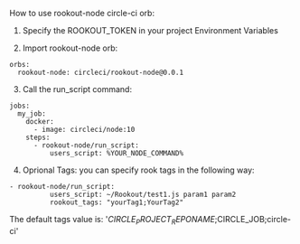How to use rookout-node circle-ci orb:

1. Specify the ROOKOUT_TOKEN in your project Environment Variables

2. Import rookout-node orb:
```
orbs:
  rookout-node: circleci/rookout-node@0.0.1
```

3. Call the run_script command:

```
jobs:
  my_job:
    docker:
      - image: circleci/node:10
    steps:
      - rookout-node/run_script:
          users_script: %YOUR_NODE_COMMAND%

```

4. Oprional Tags:
you can specify rook tags in the following way:
```
- rookout-node/run_script:
          users_script: ~/Rookout/test1.js param1 param2     
		  rookout_tags: "yourTag1;YourTag2"
```
The default tags value is: '$CIRCLE_PROJECT_REPONAME;$CIRCLE_JOB;circle-ci'

